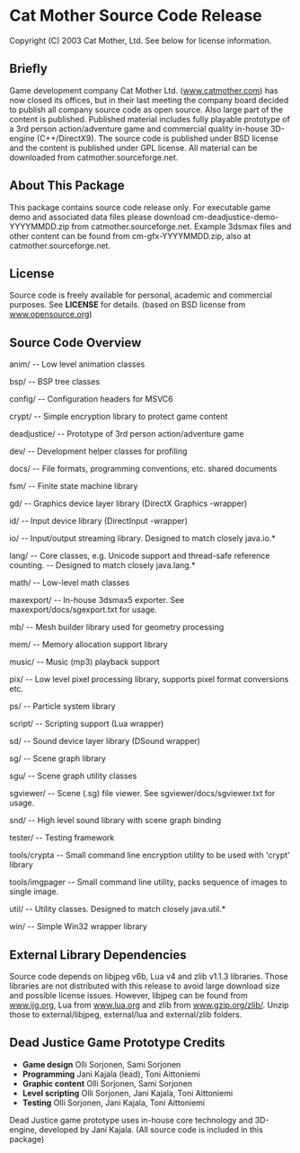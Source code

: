 Cat Mother Source Code Release
==============================

Copyright (C) 2003 Cat Mother, Ltd.
See below for license information.


Briefly
-------
Game development company Cat Mother Ltd. (www.catmother.com) has now closed 
its  offices, but in their last meeting the company board decided to 
publish all company  source code as open source. Also large part of the 
content is published. Published  material includes fully playable prototype 
of a 3rd person action/adventure game and commercial quality in-house 
3D-engine (C++/DirectX9). The source code is  published under BSD license 
and the content is published under GPL license. All  material can be 
downloaded from catmother.sourceforge.net.


About This Package
------------------
This package contains source code release only. For executable game demo 
and associated data files please download cm-deadjustice-demo-YYYYMMDD.zip 
from catmother.sourceforge.net. Example 3dsmax files and other content can 
be found from cm-gfx-YYYYMMDD.zip, also at catmother.sourceforge.net.


License
-------
Source code is freely available for personal, academic and commercial 
purposes. See **LICENSE** for details. (based on BSD license from 
www.opensource.org)


Source Code Overview
--------------------

anim/
-- Low level animation classes

bsp/
-- BSP tree classes

config/
-- Configuration headers for MSVC6

crypt/
-- Simple encryption library to protect game content

deadjustice/
-- Prototype of 3rd person action/adventure game

dev/
-- Development helper classes for profiling

docs/
-- File formats, programming conventions, etc. shared documents

fsm/
-- Finite state machine library

gd/
-- Graphics device layer library (DirectX Graphics -wrapper)

id/
-- Input device library (DirectInput -wrapper)

io/
-- Input/output streaming library. Designed to match closely java.io.*

lang/
-- Core classes, e.g. Unicode support and thread-safe reference counting. 
-- Designed to match closely java.lang.*

math/
-- Low-level math classes

maxexport/
-- In-house 3dsmax5 exporter. See maxexport/docs/sgexport.txt for usage.

mb/
-- Mesh builder library used for geometry processing

mem/
-- Memory allocation support library

music/
-- Music (mp3) playback support

pix/
-- Low level pixel processing library, supports pixel format conversions etc.

ps/
-- Particle system library

script/
-- Scripting support (Lua wrapper)

sd/
-- Sound device layer library (DSound wrapper)

sg/
-- Scene graph library

sgu/
-- Scene graph utility classes

sgviewer/
-- Scene (.sg) file viewer. See sgviewer/docs/sgviewer.txt for usage.

snd/
-- High level sound library with scene graph binding

tester/
-- Testing framework

tools/crypta
-- Small command line encryption utility to be used with 'crypt' library

tools/imgpager
-- Small command line utility, packs sequence of images to single image.

util/
-- Utility classes. Designed to match closely java.util.*

win/
-- Simple Win32 wrapper library


External Library Dependencies
-----------------------------
Source code depends on libjpeg v6b, Lua v4 and zlib v1.1.3 libraries. 
Those libraries are not distributed with this release to avoid large 
download size and possible license issues. However, libjpeg can be found 
from www.ijg.org, Lua from www.lua.org and zlib from www.gzip.org/zlib/. 
Unzip those to external/libjpeg, external/lua and external/zlib folders.


Dead Justice Game Prototype Credits
-----------------------------------
* __Game design__ Olli Sorjonen, Sami Sorjonen
* __Programming__ Jani Kajala (lead), Toni Aittoniemi
* __Graphic content__ Olli Sorjonen, Sami Sorjonen
* __Level scripting__ Olli Sorjonen, Jani Kajala, Toni Aittoniemi
* __Testing__ Olli Sorjonen, Jani Kajala, Toni Aittoniemi

Dead Justice game prototype uses in-house core technology and 3D-engine,
developed by Jani Kajala. (All source code is included in this package)
